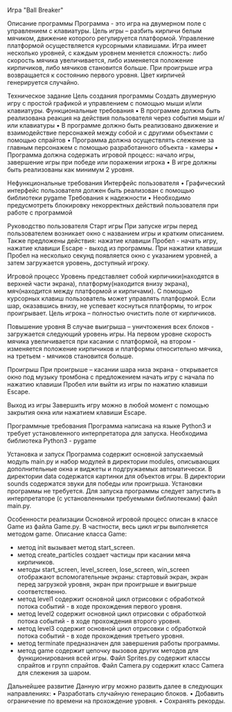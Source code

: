 Игра "Ball Breaker"

Описание программы
Программа - это игра на двумерном поле с управлением с клавиатуры.
Цель игры – разбить кирпичи белым мячиком, движение которого регулируется платформой. Управление платформой осуществляется курсорными клавишами. 
Игра имеет несколько уровней, с каждым уровнем меняется сложность: либо скорость мячика увеличивается, либо изменяется положение кирпичиков, либо мячиков становится больше. При проигрыше игра возвращается к состоянию первого уровня.
Цвет кирпичей генерируется случайно.

Техническое задание
Цель создания программы
Создать двумерную игру с простой графикой и управлением с помощью мыши и/или клавиатуры.
Функциональные требования
•	В программе должна быть реализована реакция на действия пользователя через события мыши и/или клавиатуры
•	В программе должно быть реализовано движение и взаимодействие персонажей между собой и с другими объектами с помощью спрайтов
•	Программа должна осуществлять слежение за главным персонажем с помощью разработанного объекта - камеры
•	Программа должна содержать игровой процесс: начало игры, завершение игры при победе или поражении игрока
•	В игре должны быть реализованы как минимум 2 уровня.

Нефункциональные требования
Интерфейс пользователя
•	Графический интерфейс пользователя должен быть реализован с помощью библиотеки pygame
Требования к надежности
•	Необходимо предусмотреть блокировку некорректных действий пользователя при работе с программой

Руководство пользователя
Старт игры
При запуске игры перед пользователем возникает окно с названием игры и кратким описанием. Также предложены действия: нажатие клавиши Пробел - начать игру, нажатие клавиши Escape - выход из программы. При нажатии клавиши Пробел на несколько секунд появляется окно с указанием уровней, а затем загружается уровень, доступный игроку.

Игровой процесс
Уровень представляет собой кирпичики(находятся в верхней части экрана), платформу(находится внизу экрана), мяч(находится между платформой и кирпичами). С помощью курсорных клавиш пользователь может управлять платформой.
Если шар, оказавшись внизу, не успевает коснуться платформы, то игрок проигрывает. 
Цель игрока – полностью очистить поле от кирпичиков.

Повышение уровня
В случае выигрыша – уничтожения всех блоков - загружается следующий уровень игры. На первом уровне скорость мячика увеличивается при касании с платформой, на втором - изменяется положение кирпичиков и платформы относительно мячика, на третьем - мячиков становится больше.

Проигрыш
При проигрыше – касании шара низа экрана - открывается окно под музыку тромбона с предложением начать игру с начала по нажатию клавиши Пробел или выйти из игры по нажатию клавиши Escape.

Выход из игры
Завершить игру можно в любой момент с помощью закрытия окна или нажатием клавиши Escape.

Программные требования
Программа написана на языке Python3 и требует установленного интерпретатора для запуска. Необходима библиотека Python3 - pygame

Установка и запуск
Программа содержит основной запускаемый модуль main.py и набор модулей в директории modules, описывающих дополнительные окна и виджеты и подгружаемых автоматически.
В директории data содержатся картинки для объектов игры.
В директории sounds содержатся звуки для победы или проигрыша.
Установки программы не требуется. Для запуска программы следует запустить в интерпретаторе (с установленными требуемыми библиотеками) файл main.py.

Особенности реализации
Основной игровой процесс описан в классе Game из файла Game.py. В частности, весь цикл игры выполняется методом game.
Описание класса Game:
 - метод init вызывает метод start_screen.
 - метод create_particles создает частицы при касании мяча кирпичиков.
 - методы start_screen, level_screen, lose_screen, win_screen отображают вспомогательные экраны: стартовый экран, экран перед загрузкой уровня, экран при проигрыше и выигрыше соответственно.
 - метод level1 содержит основной цикл отрисовки с обработкой потока событий - в ходе прохождения первого уровня.
 - метод level2 содержит основной цикл отрисовки с обработкой потока событий - в ходе прохождения второго уровня.
 - метод level3 содержит основной цикл отрисовки с обработкой потока событий - в ходе прохождения третьего уровня.
 - метод terminate предназначен для завершения работы программы.
 - метод game содержит цепочку вызовов других методов для функционирования всей игры.
Файл Sprites.py содержит классы спрайтов и групп спрайтов.
Файл Camera.py содержит класс Camera для слежения за шаром.

Дальнейшее развитие
Данную игру можно развить далее в следующих направлениях:
•	Разработать случайную генерацию блоков.
•	Добавить ограничение по времени на прохождение уровня.
•	Сохранять рекорды.